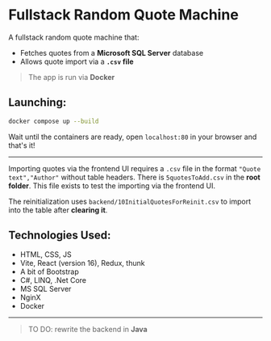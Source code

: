 # Fullstack Random Quote Machine
A fullstack random quote machine that:

* Fetches quotes from a **Microsoft SQL Server** database
* Allows quote import via a **`.csv` file**
>The app is run via **Docker**

## Launching:

```bash
docker compose up --build
```
Wait until the containers are ready, open `localhost:80` in your browser and that's it!

---

Importing quotes via the frontend UI requires a `.csv` file in the format `"Quote text","Author"` without table headers. There is `5quotesToAdd.csv` in the **root folder**. This file exists to test the importing via the frontend UI.

The reinitialization uses `backend/10InitialQuotesForReinit.csv` to import into the table after **clearing it**.

## Technologies Used:
- HTML, CSS, JS
- Vite, React (version 16), Redux, thunk
- A bit of Bootstrap
- C#, LINQ, .Net Core
- MS SQL Server
- NginX
- Docker

---
>TO DO: rewrite the backend in **Java**